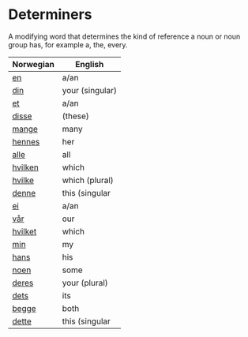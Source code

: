 # Determiners

A modifying word that determines the kind of reference a noun or noun group has, for example a, the, every.

| Norwegian | English |
| --- | --- |
| [en](https://www.ordnett.no/search?language=no&phrase=en) | a/an | m |
| [din](https://www.ordnett.no/search?language=no&phrase=din) | your (singular) |  |
| [et](https://www.ordnett.no/search?language=no&phrase=et) | a/an | i |
| [disse](https://www.ordnett.no/search?language=no&phrase=disse) | (these) |  |
| [mange](https://www.ordnett.no/search?language=no&phrase=mange) | many |  |
| [hennes](https://www.ordnett.no/search?language=no&phrase=hennes) | her | f |
| [alle](https://www.ordnett.no/search?language=no&phrase=alle) | all |  |
| [hvilken](https://www.ordnett.no/search?language=no&phrase=hvilken) | which | m |
| [hvilke](https://www.ordnett.no/search?language=no&phrase=hvilke) | which (plural) |  |
| [denne](https://www.ordnett.no/search?language=no&phrase=denne) | this (singular |  masculine and femenine) |
| [ei](https://www.ordnett.no/search?language=no&phrase=ei) | a/an | f |
| [vår](https://www.ordnett.no/search?language=no&phrase=vår) | our |  |
| [hvilket](https://www.ordnett.no/search?language=no&phrase=hvilket) | which | i |
| [min](https://www.ordnett.no/search?language=no&phrase=min) | my |  |
| [hans](https://www.ordnett.no/search?language=no&phrase=hans) | his | m |
| [noen](https://www.ordnett.no/search?language=no&phrase=noen) | some |  |
| [deres](https://www.ordnett.no/search?language=no&phrase=deres) | your (plural) | None |
| [dets](https://www.ordnett.no/search?language=no&phrase=dets) | its | i |
| [begge](https://www.ordnett.no/search?language=no&phrase=begge) | both |  |
| [dette](https://www.ordnett.no/search?language=no&phrase=dette) | this (singular |  neuter) |

